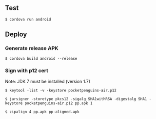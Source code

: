 ## Test

```shell
$ cordova run android
```

## Deploy

### Generate release APK

```shell
$ cordova build android --release
```

### Sign with p12 cert

Note: JDK 7 must be installed (version 1.7)

```shell
$ keytool -list -v -keystore pocketpenguins-air.p12

$ jarsigner -storetype pkcs12 -sigalg SHA1withRSA -digestalg SHA1 -keystore pocketpenguins-air.p12 pp.apk 1

$ zipalign 4 pp.apk pp-aligned.apk
```
